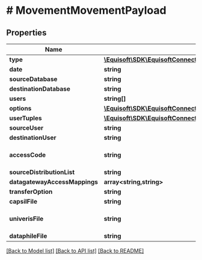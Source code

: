 # # MovementMovementPayload

## Properties

Name | Type | Description | Notes
------------ | ------------- | ------------- | -------------
**type** | [**\Equisoft\SDK\EquisoftConnect\Model\MovementMovementType**](MovementMovementType.md) |  | [optional]
**date** | **string** | Movement date. | [optional]
**sourceDatabase** | **string** | Source database full name. |
**destinationDatabase** | **string** | Destination database full name. |
**users** | **string[]** | List of users id. |
**options** | [**\Equisoft\SDK\EquisoftConnect\Model\MovementOptions**](MovementOptions.md) |  | [optional]
**userTuples** | [**\Equisoft\SDK\EquisoftConnect\Model\MovementUserTuplePayload[]**](MovementUserTuplePayload.md) | User tuples. |
**sourceUser** | **string** | Source user id. |
**destinationUser** | **string** | Destination user id. |
**accessCode** | **string** | Access code. Format: dataGatewayType~~system~dealerCode-repCode. |
**sourceDistributionList** | **string** | Source distribution list. | [optional]
**datagatewayAccessMappings** | **array<string,string>** | Data gateway access mapping. | [optional]
**transferOption** | **string** | Transfer option. |
**capsilFile** | **string** | Path to the Capsil file. | [optional]
**univerisFile** | **string** | Path to the Univeris file. Deprecated: Univeris file is not supported anymore and will be removed in a future version. | [optional]
**dataphileFile** | **string** | Path to the Dataphile. | [optional]

[[Back to Model list]](../../README.md#models) [[Back to API list]](../../README.md#endpoints) [[Back to README]](../../README.md)
